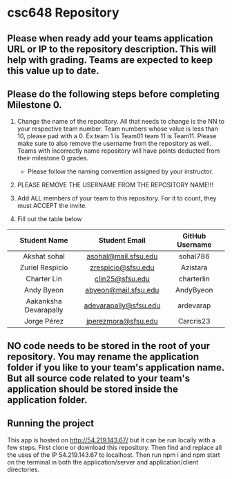 # csc648 Repository

## Please when ready add your teams application URL or IP to the repository description. This will help with grading. Teams are expected to keep this value up to date.

## Please do the following steps before completing Milestone 0.
1. Change the name of the repository. All that needs to change is the NN to your respective team number. Team numbers whose value is less than 10, please pad with a 0. Ex team 1 is Team01 team 11 is Team11. Please make sure to also remove the username from the repository as well. Teams with incorrectly name repository will have points deducted from their milestone 0 grades.
      - Please follow the naming convention assigned by your instructor.

1. PLEASE REMOVE THE USERNAME FROM THE REPOSITORY NAME!!!

2. Add ALL members of your team to this repository. For it to count, they must ACCEPT the invite.

3. Fill out the table below


| Student Name          | Student Email         | GitHub Username |
|         :---:         |         :---:         |      :---:      |
| Akshat sohal          |       asohal@mail.sfsu.edu                | sohal786        |
| Zuriel Respicio       | zrespicio@sfsu.edu    | Azistara        |
| Charter Lin           | clin25@sfsu.edu       | charterlin      |
| Andy Byeon            | abyeon@mail.sfsu.edu  | AndyByeon       |
| Aakanksha Devarapally | adevarapally@sfsu.edu | ardevarap       |
| Jorge Pérez           | jperezmora@sfsu.edu   | Carcris23       |

## NO code needs to be stored in the root of your repository. You may rename the application folder if you like to your team's application name. But all source code related to your team's application should be stored inside the application folder.

## Running the project
This app is hosted on http://54.219.143.67/ but it can be run locally with a few steps. 
First clone or download this repository. Then find and replace all the uses of the IP 54.219.143.67 to localhost. Then run npm i and npm start on the terminal in both the application/server and application/client directories.
